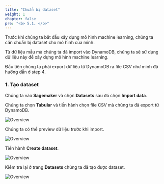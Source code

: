 ```yaml
---
title: "Chuẩn bị dataset"
weight: 1
chapter: false
pre: "<b> 5.1. </b>"
---
```


Trước khi chúng ta bắt đầu xây dựng mô hình machine learning, chúng ta cần chuẩn bị dataset cho mô hình của mình.

Từ dữ liệu mẫu mà chúng ta đã import vào DynamoDB, chúng ta sẽ sử dụng dữ liệu này để xây dựng mô hình machine learning.

Đầu tiên chúng ta phải export dữ liệu từ DynamoDB ra file CSV như mình đã hướng dẫn ở step 4.

### 1. Tạo dataset

Chúng ta vào **Sagemaker** và chọn **Datasets** sau đó chọn **Import data**.

Chúng ta chọn **Tabular** và tiến hành chọn file CSV mà chúng ta đã export từ DynamoDB.

![Overview](/fcj-ss2-workshop-003/images/66.png)

Chúng ta có thể preview dữ liệu trước khi import.

![Overview](/fcj-ss2-workshop-003/images/67.png)

Tiến hành **Create dataset**.

![Overview](/fcj-ss2-workshop-003/images/68.png)

Kiểm tra lại ở trang **Datasets** chúng ta đã tạo được dataset.

![Overview](/fcj-ss2-workshop-003/images/69.png)